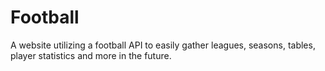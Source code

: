 # Football
A website utilizing a football API to easily gather leagues, seasons, tables, player statistics and more in the future.
